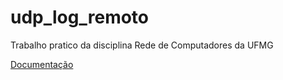 # udp_log_remoto
Trabalho pratico da disciplina Rede de Computadores da UFMG

[Documentação](https://docs.google.com/document/d/1c_sQ0osYJLCnpuBWBZ0S3xhQZoJYyihkaWQQFKmVz_s/edit?usp=sharing)
